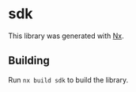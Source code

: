 # sdk

This library was generated with [Nx](https://nx.dev).

## Building

Run `nx build sdk` to build the library.
